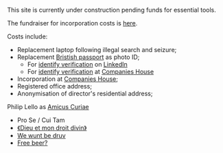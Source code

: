 This site is currently under construction pending funds for essential tools.

The fundraiser for incorporation costs is [here](https://gofund.me/1e8a62de).

Costs include:
- Replacement laptop following illegal search and seizure;
- Replacement [Bristish passport](https://www.gov.uk/get-a-passport-urgently) as photo ID;
    - For [identify verification](https://www.linkedin.com/help/linkedin/answer/a1631613) on [LinkedIn](https://LinkedIn.com)
    - For [identify verification](https://companieshouse.blog.gov.uk/2022/12/12/companies-house-reform-identity-verification/) at [Companies House](https://companieshouse.gov.uk/2022/12/12/companies-house-reform-identity-verification/)
- Incorporation at [Companies House](https://www.gov.uk/government/organisations/companies-house);
- Registered office address;
- Anonymisation of director's residential address;

Philip Lello as [Amicus Curiae](https://uk.practicallaw.thomsonreuters.com/4-502-7653)
- Pro Se / Cui Tam 
- [《Dieu et mon droit divin》](https://www.londresaccueil.org.uk/La-devise-de-la-monarchie-Dieu-et-mon-Droit)
- [We wunt be druv](https://en.m.wikipedia.org/wiki/We_wunt_be_druv)
- [Free beer?](https://en.m.wikipedia.org/wiki/Harvey%27s_Brewery)
